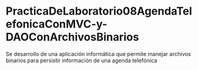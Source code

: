 # PracticaDeLaboratorio08AgendaTelefonicaConMVC-y-DAOConArchivosBinarios
Se desarrollo de una aplicación informática que permite manejar archivos binarios para persistir información de una agenda telefónica
